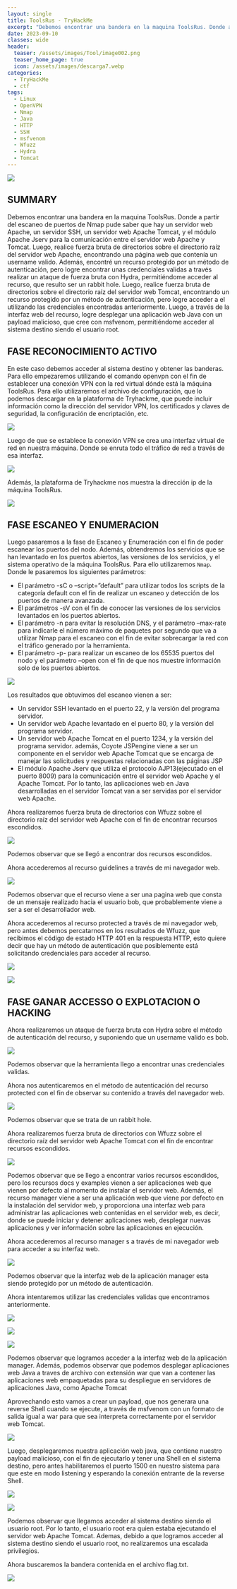 ```yaml
---
layout: single
title: ToolsRus - TryHackMe
excerpt: "Debemos encontrar una bandera en la maquina ToolsRus. Donde a partir del escaneo de puertos de Nmap pude saber que hay un servidor web Apache, un servidor SSH, un servidor web Apache Tomcat, y el módulo Apache Jserv para la comunicación entre el servidor web Apache y Tomcat. Luego, realice fuerza bruta de directorios sobre el directorio raíz del servidor web Apache, encontrando una página web que contenía un username valido. Además, encontré un recurso protegido por un método de autenticación, pero logre encontrar unas credenciales validas a través realizar un ataque de fuerza bruta con Hydra, permitiéndome acceder al recurso, que resulto ser un rabbit hole. Luego, realice fuerza bruta de directorios sobre el directorio raíz del servidor web Tomcat, encontrando un recurso protegido por un método de autenticación, pero logre acceder a el utilizando las credenciales encontradas anteriormente. Luego, a través de la interfaz web del recurso, logre desplegar una aplicación web Java con un payload malicioso, que cree con msfvenom, permitiéndome acceder al sistema destino siendo el usuario root."
date: 2023-09-10	
classes: wide
header:
  teaser: /assets/images/Tool/image002.png
  teaser_home_page: true
  icon: /assets/images/descarga7.webp
categories:
  - TryHackMe
  - ctf
tags:
  - Linux  
  - OpenVPN
  - Nmap
  - Java
  - HTTP
  - SSH
  - msfvenom
  - Wfuzz
  - Hydra
  - Tomcat
---
```


![](/assets/images/Tool/image001.png)

## SUMMARY

Debemos encontrar una bandera en la maquina ToolsRus. Donde a partir del escaneo de puertos de Nmap pude saber que hay un servidor web Apache, un servidor SSH, un servidor web Apache Tomcat, y el módulo Apache Jserv para la comunicación entre el servidor web Apache y Tomcat. Luego, realice fuerza bruta de directorios sobre el directorio raíz del servidor web Apache, encontrando una página web que contenía un username valido. Además, encontré un recurso protegido por un método de autenticación, pero logre encontrar unas credenciales validas a través realizar un ataque de fuerza bruta con Hydra, permitiéndome acceder al recurso, que resulto ser un rabbit hole. Luego, realice fuerza bruta de directorios sobre el directorio raíz del servidor web Tomcat, encontrando un recurso protegido por un método de autenticación, pero logre acceder a el utilizando las credenciales encontradas anteriormente. Luego, a través de la interfaz web del recurso, logre desplegar una aplicación web Java con un payload malicioso, que cree con msfvenom, permitiéndome acceder al sistema destino siendo el usuario root.

## FASE RECONOCIMIENTO ACTIVO

En este caso debemos acceder al sistema destino y obtener las banderas. Para ello empezaremos utilizando el comando openvpn con el fin de establecer una conexión VPN con la red virtual dónde está la máquina ToolsRus. Para ello utilizaremos el archivo de configuración, que lo podemos descargar en la plataforma de Tryhackme, que puede incluir información como la dirección del servidor VPN, los certificados y claves de seguridad, la configuración de encriptación, etc.

![](/assets/images/Tool/image003.png)

Luego de que se establece la conexión VPN se crea una interfaz virtual de red en nuestra máquina. Donde se enruta todo el tráfico de red a través de esa interfaz.

![](/assets/images/Tool/image004.png)

Además, la plataforma de Tryhackme nos muestra la dirección ip de la máquina ToolsRus.

![](/assets/images/Tool/image005.png)

## FASE ESCANEO Y ENUMERACION
Luego pasaremos a la fase de Escaneo y Enumeración con el fin de poder escanear los puertos del nodo. Además, obtendremos los servicios que se han levantado en los puertos abiertos, las versiones de los servicios, y el sistema operativo de la máquina ToolsRus. Para ello utilizaremos `Nmap`. Donde le pasaremos los siguientes parámetros:

- El parámetro -sC o –script=”default” para utilizar todos los scripts de la categoría default con el fin de realizar un escaneo y detección de los puertos de manera avanzada.
- El parámetros -sV con el fin de conocer las versiones de los servicios levantados en los puertos abiertos.
- El parámetro -n para evitar la resolución DNS, y el parámetro –max-rate para indicarle el número máximo de paquetes por segundo que va a utilizar Nmap para el escaneo con el fin de evitar sobrecargar la red con el tráfico generado por la herramienta.
- El parámetro -p- para realizar un escaneo de los 65535 puertos del nodo y el parámetro –open con el fin de que nos muestre información solo de los puertos abiertos.

![](/assets/images/Tool/image006.png)

Los resultados que obtuvimos del escaneo vienen a ser:
- Un servidor SSH levantado en el puerto 22, y la versión del programa servidor.
- Un servidor web Apache levantado en el puerto 80, y la versión del programa servidor.
- Un servidor web Apache Tomcat en el puerto 1234, y la versión del programa servidor. además, Coyote JSPengine viene a ser un componente en el servidor web Apache Tomcat que se encarga de manejar las solicitudes y respuestas relacionadas con las páginas JSP
- El módulo Apache Jserv que utiliza el protocolo AJP13(ejecutado en el puerto 8009) para la comunicación entre el servidor web Apache y el Apache Tomcat. Por lo tanto, las aplicaciones web en Java desarrolladas en el servidor Tomcat van a ser servidas por el servidor web Apache.

Ahora realizaremos fuerza bruta de directorios con Wfuzz sobre el directorio raíz del servidor web Apache con el fin de encontrar recursos escondidos.

![](/assets/images/Tool/image007.png)

Podemos observar que se llegó a encontrar dos recursos escondidos.

Ahora accederemos al recurso guidelines a través de mi navegador web.

![](/assets/images/Tool/image008.png)

Podemos observar que el recurso viene a ser una pagina web que consta de un mensaje realizado hacia el usuario bob, que probablemente viene a ser a ser el desarrollador web.

Ahora accederemos al recurso protected a través de mi navegador web, pero antes debemos percatarnos en los resultados de Wfuzz, que recibimos el código de estado HTTP 401 en la respuesta HTTP, esto quiere decir que hay un método de autenticación que posiblemente está solicitando credenciales para acceder al recurso.

![](/assets/images/Tool/image009.png)

![](/assets/images/Tool/image010.png)

## FASE GANAR ACCESSO O EXPLOTACION O HACKING

Ahora realizaremos un ataque de fuerza bruta con Hydra sobre el método de autenticación del recurso, y suponiendo que un username valido es bob.

![](/assets/images/Tool/image011.png)

Podemos observar que la herramienta llego a encontrar unas credenciales validas.

Ahora nos autenticaremos en el método de autenticación del recurso protected con el fin de observar su contenido a través del navegador web.

![](/assets/images/Tool/image012.png)

Podemos observar que se trata de un rabbit hole.

Ahora realizaremos fuerza bruta de directorios con Wfuzz sobre el directorio raíz del servidor web Apache Tomcat con el fin de encontrar recursos escondidos.

![](/assets/images/Tool/image013.png)

Podemos observar que se llego a encontrar varios recursos escondidos, pero los recursos docs y examples vienen a ser aplicaciones web que vienen por defecto al momento de instalar el servidor web. Además, el recurso manager viene a ser una aplicación web que viene por defecto en la instalación del servidor web, y proporciona una interfaz web para administrar las aplicaciones web contenidas en el servidor web, es decir, donde se puede iniciar y detener aplicaciones web, desplegar nuevas aplicaciones y ver información sobre las aplicaciones en ejecución.

Ahora accederemos al recurso manager s a través de mi navegador web para acceder a su interfaz web.

![](/assets/images/Tool/image014.png)

Podemos observar que la interfaz web de la aplicación manager esta siendo protegido por un método de autenticación.

Ahora intentaremos utilizar las credenciales validas que encontramos anteriormente.

![](/assets/images/Tool/image015.png)

![](/assets/images/Tool/image016.png)

![](/assets/images/Tool/image017.png)

Podemos observar que logramos acceder a la interfaz web de la aplicación manager. Además, podemos observar que podemos desplegar aplicaciones web Java a traves de archivo con extensión war que van a contener las aplicaciones web empaquetadas para su despliegue en servidores de aplicaciones Java, como Apache Tomcat

Aprovechando esto vamos a crear un payload, que nos generara una reverse Shell cuando se ejecute, a través de msfvenom con un formato de salida igual a war para que sea interpreta correctamente por el servidor web Tomcat.

![](/assets/images/Tool/image018.png)

Luego, desplegaremos nuestra aplicación web java, que contiene nuestro payload malicioso, con el fin de ejecutarlo y tener una Shell en el sistema destino, pero antes habilitaremos el puerto 1500 en nuestro sistema para que este en modo listening y esperando la conexión entrante de la reverse Shell.

![](/assets/images/Tool/image019.png)

![](/assets/images/Tool/image020.png)

Podemos observar que llegamos acceder al sistema destino siendo el usuario root. Por lo tanto, el usuario root era quien estaba ejecutando el servidor web Apache Tomcat. Ademas, debido a que logramos acceder al sistema destino siendo el usuario root, no realizaremos una escalada privilegios.

Ahora buscaremos la bandera contenida en el archivo flag.txt.

![](/assets/images/Tool/image021.png) 
 
 
 
 
 
 
 
 
 
 
 
 
 
 
 



































